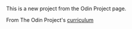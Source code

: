 This is a new project from the Odin Project page. 

 From The Odin Project's [curriculum](http://www.theodinproject.com/courses/web-development-101/lessons/html-css)